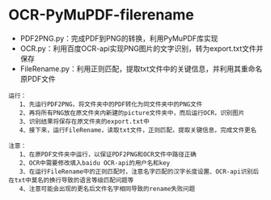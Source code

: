 # OCR-PyMuPDF-filerename
* PDF2PNG.py：完成PDF到PNG的转换，利用PyMuPDF库实现
* OCR.py：利用百度OCR-api实现PNG图片的文字识别，转为export.txt文件并保存
* FileRename.py：利用正则匹配，提取txt文件中的关键信息，并利用其重命名原PDF文件

```
运行：
   1、先运行PDF2PNG，将文件夹中的PDF转化为同文件夹中的PNG文件
   2、再将所有PNG放在原文件夹内新建的picture文件夹中，而后运行OCR，识别图片
   3、识别结果将保存在原文件夹的export.txt中
   4、接下来，运行FileRename，读取txt文件，正则匹配，提取关键信息，完成文件更名
   
注意：
   1、在原PDF文件夹中运行，以保证PDF2PNG和OCR文件中路径正确
   2、OCR中需要修改填入baidu OCR-api的用户名和key
   3、在运行FileRename中的正则匹配时，注意名字匹配的汉字长度设置、OCR-api识别后在txt中莫名的换行导致的语言等级匹配问题等
   4、注意可能会出现的更名后文件名字相同导致的rename失败问题
```
